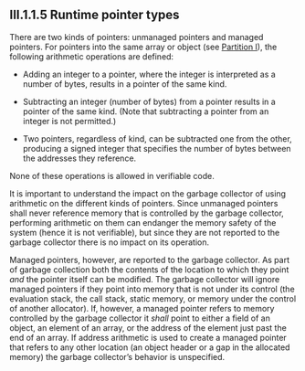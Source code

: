## III.1.1.5 Runtime pointer types

There are two kinds of pointers: unmanaged pointers and managed pointers. For pointers into the same array or object (see [Partition I](i.8.9.2-unmanaged-pointer-types.md)), the following arithmetic operations are defined:

 * Adding an integer to a pointer, where the integer is interpreted as a number of bytes, results in a pointer of the same kind.

 * Subtracting an integer (number of bytes) from a pointer results in a pointer of the same kind. (Note that subtracting a pointer from an integer is not permitted.)

 * Two pointers, regardless of kind, can be subtracted one from the other, producing a signed integer that specifies the number of bytes between the addresses they reference.

None of these operations is allowed in verifiable code.

It is important to understand the impact on the garbage collector of using arithmetic on the different kinds of pointers. Since unmanaged pointers shall never reference memory that is controlled by the garbage collector, performing arithmetic on them can endanger the memory safety of the system (hence it is not verifiable), but since they are not reported to the garbage collector there is no impact on its operation.

Managed pointers, however, are reported to the garbage collector. As part of garbage collection both the contents of the location to which they point *and* the pointer itself can be modified. The garbage collector will ignore managed pointers if they point into memory that is not under its control (the evaluation stack, the call stack, static memory, or memory under the control of another allocator). If, however, a managed pointer refers to memory controlled by the garbage collector it *shall* point to either a field of an object, an element of an array, or the address of the element just past the end of an array. If address arithmetic is used to create a managed pointer that refers to any other location (an object header or a gap in the allocated memory) the garbage collector’s behavior is unspecified.
